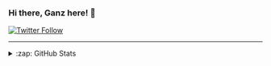 ### Hi there, Ganz here! 👋

[![Twitter Follow](https://img.shields.io/twitter/follow/Ganzeth?color=1DA1F2&logo=twitter&style=for-the-badge)](https://twitter.com/intent/follow?original_referer=https%3A%2F%2Fgithub.com%2FGanzeth&screen_name=Ganzeth)

---

<details>
  <summary>:zap: GitHub Stats</summary>

  <img align="left" alt="Ganzeth's GitHub Stats" src="https://github-readme-stats.vercel.app/api?username=undervalue&count_private=true&theme=dark&show_icons=true&hide_border=true" />

</details>
